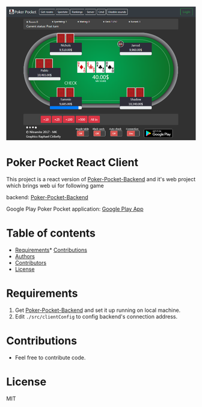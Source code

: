 ![poker_pocket_front_page](./images/poker_pocket_1.PNG)

# Poker Pocket React Client

This project is a react version of [Poker-Pocket-Backend](https://github.com/norkator/poker-pocket-web-client) and it's web project which brings web ui for following game

backend:
[Poker-Pocket-Backend](https://github.com/norkator/Poker-Pocket-Backend)

Google Play Poker Pocket
application: [Google Play App](https://play.google.com/store/apps/details?id=com.nitramite.pokerpocket)

Table of contents
=================

* [Requirements](#requirements)* [Contributions](#contributions)
* [Authors](#authors)
* [Contributors](#contributors)
* [License](#license)


Requirements
============

1. Get [Poker-Pocket-Backend](https://github.com/norkator/Poker-Pocket-Backend) and set it up running on local machine.
2. Edit `./src/clientConfig` to config backend's connection address.

Contributions
============

* Feel free to contribute code.


License
============
MIT
